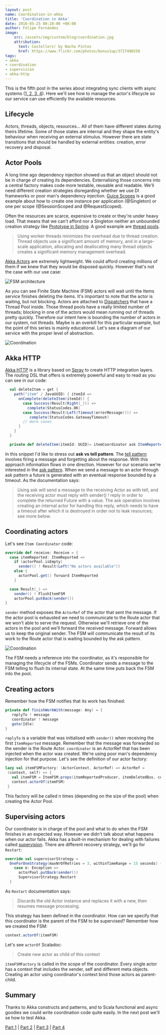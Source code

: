 ```yaml
---
layout: post
name: Coordination-in-akka
title: 'Coordination in Akka'
date: 2016-05-25 00:20:00 +00:00
author: Felipe Fernández
image:
    src: /assets/img/custom/blog/coordination.jpg
    attribution:
      text: Castellers! by Nacho Pintos
      href: https://www.flickr.com/photos/bonus1up/3727496558
tags:
- akka
- coordination
- supervision
- akka-http
---
```


This is the fifth post in the series about integrating sync clients with async systems ([1, ](http://codurance.com/2016/04/28/async-systems-with-sync-clients/)[2, ](http://codurance.com/2016/04/30/akka-basics/)[3, ](http://codurance.com/2016/05/10/finite-state-machines-with-akka/)[4](http://codurance.com/2016/05/16/publish-subscribe-model-in-kafka/)). Here we'll see how to manage the actor's lifecycle so our service can use efficiently the available resources.

## Lifecycle

Actors, threads, objects, resources... All of them have different states during theirs lifetime. Some of those states are internal and they shape the entity's behaviour when receiving an external stimulus. However there are state transitions that should be handled by external entities: creation, error recovery and disposal.

## Actor Pools

A long time ago dependency injection showed us that an object should not be in charge of creating its dependencies. Externalising those concerns into a central factory makes code more testable, reusable and readable. We'll need different creation strategies disregarding whether we use DI frameworks or poor man's dependency injection. [Guice Scopes](https://github.com/google/guice/wiki/Scopes) is a good example about how to create one instance per application (@Singleton) or one per scope (@SessionScoped and @RequestScoped).

Often the resources are scarce, expensive to create or they're under heavy load. That means that we can't afford nor a Singleton neither an unbounded creation strategy like [Prototype in Spring](http://www.tutorialspoint.com/spring/spring_bean_scopes.htm). A good example are [thread pools](https://docs.oracle.com/javase/tutorial/essential/concurrency/pools.html).

> Using worker threads minimizes the overhead due to thread creation. Thread objects use a significant amount of memory, and in a large-scale application, allocating and deallocating many thread objects creates a significant memory management overhead.

[Akka Actors](http://doc.akka.io/docs/akka/current/scala/actors.html) are extremely lightweight. We could afford creating millions of them if we knew that they would be disposed quickly. However that's not the case with our use case:

<img src="/assets/img/custom/blog/fsm.png" alt="FSM architecture" title="FSM architecture" class="img img-center img-responsive style-screengrab">

As you can see Finite State Machine (FSM) actors will wait until the Items service finishes deleting the items. It's important to note that the actor is waiting, but not blocking. Actors are attached to [Dispatchers](http://doc.akka.io/docs/akka/2.4.6/scala/dispatchers.html) that have a Thread Pool inside. Those thread pools have a really limited number of threads; blocking in one of the actors would mean running out of threads pretty quickly. Therefore our intent here is bounding the number of actors in our system, not threads. Maybe is an overkill for this particular example, but the point of this series is mainly educational. Let's see a diagram of our service with the proper level of abstraction.

<img src="/assets/img/custom/blog/coordination-diagram.png" alt="Coordination" title="Coordination" class="img img-center img-responsive style-screengrab">

## Akka HTTP

[Akka HTTP](http://doc.akka.io/docs/akka/2.4.6/scala/http/introduction.html) is a library based on [Spray](http://doc.akka.io/docs/akka/2.4.6/scala/http/introduction.html) to create HTTP integration layers. The routing DSL that offers is extremely powerful and easy to read as you can see in our code:

```scala
  val deleteItem = get {
    path("item" / JavaUUID) { itemId =>
      onComplete(deleteItem(itemId)) {
        case Success(Result(Right(_))) =>
          complete(StatusCodes.OK)
        case Success(Result(Left(Timeout(errorMessage)))) =>
           complete(StatusCodes.GatewayTimeout)
        // more cases   
      }
    }
  }

  private def deleteItem(itemId: UUID)= itemCoordinator ask ItemReported(itemId)
```

In this snippet I'd like to stress out **ask vs tell pattern**. The [tell pattern](http://doc.akka.io/docs/akka/2.4.6/scala/actors.html#Tell__Fire-forget) involves firing a message and forgetting about the response. With this approach information flows in one direction. However for our scenario we're interested in the [ask pattern](http://doc.akka.io/docs/akka/2.4.6/scala/actors.html#Ask__Send-And-Receive-Future). When we send a message to an actor through ask pattern a future is generated with an eventual response bounded by a timeout. As the documentation says:

> Using ask will send a message to the receiving Actor as with tell, and the receiving actor must reply with sender() ! reply in order to complete the returned Future with a value. The ask operation involves creating an internal actor for handling this reply, which needs to have a timeout after which it is destroyed in order not to leak resources; see more below.

## Coordinating actors

Let's see `Item Coordinator` code:

```scala
override def receive: Receive = {
  case itemReported: ItemReported =>
    if (actorPool.isEmpty)
      sender() ! Result(Left("No actors available"))
    else {
      actorPool.get() forward ItemReported
    }

  case Result(_) =>
    sender() ! FlushItemFSM
    actorPool.putBack(sender())
}
```

`sender` method exposes the `ActorRef` of the actor that sent the message. If the actor pool is exhausted we need to communicate to the Route actor that we won't able to serve the request. Otherwise we'll retrieve one of the actors in the pool and we'll forward the received message. Forward allows us to keep the original sender. The FSM will communicate the result of its work to the Route actor that is waiting bounded by the ask pattern.

<img src="/assets/img/custom/blog/coordination-diagram.png" alt="Coordination" title="Coordination" class="img img-center img-responsive style-screengrab">

The FSM needs a reference into the coordinator, as it's responsible for managing the lifecycle of the FSMs. Coordinator sends a message to the FSM telling to flush its internal state. At the same time puts back the FSM into the pool.

## Creating actors

Remember how the FSM notifies that its work has finished:

```scala
private def finishWorkWith(message: Any) = {
   replyTo ! message
   coordinator ! message
   goto(Idle)
}
```

`replyTo` is a variable that was initialised with `sender()` when receiving the first `ItemReported` message. Remember that the message was forwarded so the sender is the Route Actor. `coordinator` is an ActorRef that has been injected when the actor was created. We're using poor man's dependency injection for that purpose. Let's see the definition of our actor factory:

```scala
lazy val itemFSMFactory: (ActorContext, ActorRef) => ActorRef =
 (context, self) => {
   val itemFSM = ItemFSM.props(itemReportedProducer, itemDeletedBus, coordinator = self)
   context.actorOf(itemFSM)
 }
```

This factory will be called n times (depending on the size of the pool) when creating the Actor Pool.

## Supervising actors

Our coordinator is in charge of the pool and what to do when the FSM finishes in an expected way. However we didn't talk about what happens when our actor fails. Akka has a built-in mechanism for dealing with failures called [supervision](http://doc.akka.io/docs/akka/current/general/supervision.html). There are different recovery strategy, we'll go for `Restart`:

```scala
override val supervisorStrategy =
  OneForOneStrategy(maxNrOfRetries = 3, withinTimeRange = 15 seconds) {
    case e: Exception =>
      actorPool.putBack(sender())
      SupervisorStrategy.Restart
  }
```

As `Restart` documentation says:

> Discards the old Actor instance and replaces it with a new, then resumes message processing.

This strategy has been defined in the coordinator. How can we specify that this coordinator is the parent of the FSM to be supervised? Remember how we created the FSM:

```scala
context.actorOf(itemFSM)
```

Let's see `actorOf` Scaladoc:

> Create new actor as child of this context

`itemFSMFactory` is called in the scope of the coordinator. Every single actor has a context that includes the sender, self and different meta objects. Creating an actor using coordinator's context bind those actors as parent-child.

## Summary

Thanks to Akka constructs and patterns, and to Scala functional and async goodies we could write coordination code quite easily. In the next post we'll se how to test Akka.

[Part 1](http://codurance.com/2016/04/28/async-systems-with-sync-clients/) | [Part 2](http://codurance.com/2016/04/30/akka-basics/) | [Part 3](http://codurance.com/2016/05/10/finite-state-machines-with-akka/) | [Part 4](http://codurance.com/2016/05/16/publish-subscribe-model-in-kafka/)
